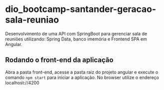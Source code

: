 # dio_bootcamp-santander-geracao-sala-reuniao

Desenvolvimento de uma API com SpringBoot para gerenciar sala de reuniões utilizando:
Spring Data, banco imemória e Frontend SPA em Angular.

## Rodando o front-end da aplicação
Abra a pasta front-end, acesse a pasta raiz do projeto angular e execute o comando `npm start` para iniciar a aplicação.
No browser utilize o endereço localhost://4200
